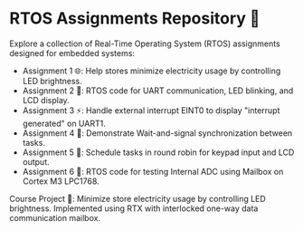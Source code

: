 <h1>RTOS Assignments Repository 🚀</h1>

<p>
  Explore a collection of Real-Time Operating System (RTOS) assignments designed
  for embedded systems:
</p>

<ul>
  <li>
    Assignment 1 🌐: Help stores minimize electricity usage by controlling LED
    brightness.
  </li>
  <li>
    Assignment 2 🔄: RTOS code for UART communication, LED blinking, and LCD
    display.
  </li>
  <li>
    Assignment 3 ⚡: Handle external interrupt EINT0 to display "interrupt
    generated" on UART1.
  </li>
  <li>
    Assignment 4 🔄: Demonstrate Wait-and-signal synchronization between tasks.
  </li>
  <li>
    Assignment 5 🔄: Schedule tasks in round robin for keypad input and LCD
    output.
  </li>
  <li>
    Assignment 6 🧠: RTOS code for testing Internal ADC using Mailbox on Cortex
    M3 LPC1768.
  </li>
</ul>

<p>
  Course Project 🌟: Minimize store electricity usage by controlling LED
  brightness. Implemented using RTX with interlocked one-way data communication
  mailbox.
</p>
